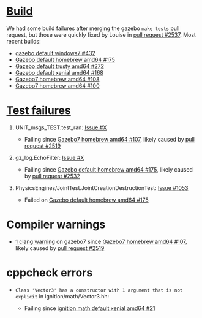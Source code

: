 # [Build](http://build.osrfoundation.org/view/BuildCopFail/)

We had some build failures after merging the gazebo `make tests` pull request, but those were quickly fixed by Louise in [pull request #2537](https://bitbucket.org/osrf/gazebo/pull-requests/2537/fix-integration-tests-on-default/diff).
Most recent builds:

* [gazebo default windows7 #432](http://build.osrfoundation.org/job/gazebo-ci-default-windows7-amd64/432/)
* [Gazebo default homebrew amd64 #175](http://build.osrfoundation.org/view/BuildCopFail/job/gazebo-ci-default-homebrew-amd64/175/)
* [Gazebo default trusty amd64 #272](http://build.osrfoundation.org/view/BuildCopFail/job/gazebo-ci-default-trusty-amd64-gpu-nvidia/272/)
* [Gazebo default xenial amd64 #168](http://build.osrfoundation.org/job/gazebo-ci-default-xenial-amd64-gpu-none/168/)
* [Gazebo7 homebrew amd64 #108](http://build.osrfoundation.org/view/BuildCopFail/job/gazebo-ci-gazebo7-homebrew-amd64/108/)
* [Gazebo7 homebrew amd64 #100](http://build.osrfoundation.org/view/BuildCopFail/job/gazebo-ci-gazebo7-trusty-amd64-gpu-nvidia/100/)

# [Test failures](http://build.osrfoundation.org/view/BuildCopTests/)

1. UNIT_msgs_TEST.test_ran: [Issue #X](https://bitbucket.org/osrf/gazebo/issues/1053)

    * Failing since [Gazebo7 homebrew amd64 #107](http://build.osrfoundation.org/view/BuildCopFail/job/gazebo-ci-gazebo7-homebrew-amd64/107/), likely caused by [pull request #2519](https://bitbucket.org/osrf/gazebo/pull-requests/2519/support-configuring-heightmap-sampling/diff)

1. gz_log.EchoFilter: [Issue #X](https://bitbucket.org/osrf/gazebo/issues/)

    * Failing since [Gazebo default homebrew amd64 #175](http://build.osrfoundation.org/view/BuildCopFail/job/gazebo-ci-default-homebrew-amd64/175/), likely caused by [pull request #2532](https://bitbucket.org/osrf/gazebo/pull-requests/2532)

1. PhysicsEngines/JointTest.JointCreationDestructionTest: [Issue #1053](https://bitbucket.org/osrf/gazebo/issues/1053)

    * Failed on [Gazebo default homebrew amd64 #175](http://build.osrfoundation.org/view/BuildCopTests/job/gazebo-ci-default-homebrew-amd64/175/testReport/(root)/PhysicsEngines_JointTest/JointCreationDestructionTest_0/)

# Compiler warnings

* [1 clang warning](http://build.osrfoundation.org/view/BuildCopFail/job/gazebo-ci-gazebo7-homebrew-amd64/107/warnings8Result/) on gazebo7 since [Gazebo7 homebrew amd64 #107](http://build.osrfoundation.org/view/BuildCopFail/job/gazebo-ci-gazebo7-homebrew-amd64/107/), likely caused by [pull request #2519](https://bitbucket.org/osrf/gazebo/pull-requests/2519/support-configuring-heightmap-sampling/diff)

# cppcheck errors

* `Class 'Vector3' has a constructor with 1 argument that is not explicit` in ignition/math/Vector3.hh:

    * Failing since [ignition math default xenial amd64 #21](http://build.osrfoundation.org/view/BuildCopTests/job/ignition_math-ci-default-xenial-amd64/21/cppcheckResult/)
